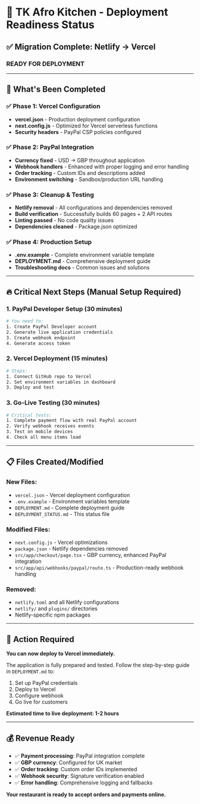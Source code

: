 # 🚀 TK Afro Kitchen - Deployment Readiness Status

## ✅ Migration Complete: Netlify → Vercel

### **READY FOR DEPLOYMENT** 

---

## 🎯 What's Been Completed

### ✅ Phase 1: Vercel Configuration
- **vercel.json** - Production deployment configuration
- **next.config.js** - Optimized for Vercel serverless functions
- **Security headers** - PayPal CSP policies configured

### ✅ Phase 2: PayPal Integration
- **Currency fixed** - USD → GBP throughout application
- **Webhook handlers** - Enhanced with proper logging and error handling
- **Order tracking** - Custom IDs and descriptions added
- **Environment switching** - Sandbox/production URL handling

### ✅ Phase 3: Cleanup & Testing
- **Netlify removal** - All configurations and dependencies removed
- **Build verification** - Successfully builds 60 pages + 2 API routes
- **Linting passed** - No code quality issues
- **Dependencies cleaned** - Package.json optimized

### ✅ Phase 4: Production Setup
- **.env.example** - Complete environment variable template
- **DEPLOYMENT.md** - Comprehensive deployment guide
- **Troubleshooting docs** - Common issues and solutions

---

## 🔥 Critical Next Steps (Manual Setup Required)

### 1. PayPal Developer Setup (30 minutes)
```bash
# You need to:
1. Create PayPal Developer account
2. Generate live application credentials
3. Create webhook endpoint
4. Generate access token
```

### 2. Vercel Deployment (15 minutes)
```bash
# Steps:
1. Connect GitHub repo to Vercel
2. Set environment variables in dashboard
3. Deploy and test
```

### 3. Go-Live Testing (30 minutes)
```bash
# Critical tests:
1. Complete payment flow with real PayPal account
2. Verify webhook receives events
3. Test on mobile devices
4. Check all menu items load
```

---

## 📋 Files Created/Modified

### New Files:
- `vercel.json` - Vercel deployment configuration
- `.env.example` - Environment variables template
- `DEPLOYMENT.md` - Complete deployment guide
- `DEPLOYMENT_STATUS.md` - This status file

### Modified Files:
- `next.config.js` - Vercel optimizations
- `package.json` - Netlify dependencies removed
- `src/app/checkout/page.tsx` - GBP currency, enhanced PayPal integration
- `src/app/api/webhooks/paypal/route.ts` - Production-ready webhook handling

### Removed:
- `netlify.toml` and all Netlify configurations
- `netlify/` and `plugins/` directories
- Netlify-specific npm packages

---

## 🚨 Action Required

**You can now deploy to Vercel immediately.** 

The application is fully prepared and tested. Follow the step-by-step guide in `DEPLOYMENT.md` to:

1. Set up PayPal credentials
2. Deploy to Vercel 
3. Configure webhook
4. Go live for customers

**Estimated time to live deployment: 1-2 hours**

---

## 💰 Revenue Ready

- ✅ **Payment processing**: PayPal integration complete
- ✅ **GBP currency**: Configured for UK market
- ✅ **Order tracking**: Custom order IDs implemented
- ✅ **Webhook security**: Signature verification enabled
- ✅ **Error handling**: Comprehensive logging and fallbacks

**Your restaurant is ready to accept orders and payments online.**